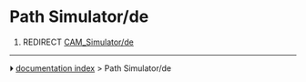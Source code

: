 # Path Simulator/de
1.  REDIRECT [CAM_Simulator/de](CAM_Simulator/de.md)



---
⏵ [documentation index](../README.md) > Path Simulator/de
